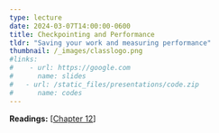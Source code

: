 ```yaml
---
type: lecture
date: 2024-03-07T14:00:00-0600
title: Checkpointing and Performance
tldr: "Saving your work and measuring performance"
thumbnail: /_images/classlogo.png
#links: 
#    - url: https://google.com
#      name: slides
#   - url: /static_files/presentations/code.zip
#      name: codes
---
```

**Readings:** [[Chapter 12](https://learning.oreilly.com/library/view/high-performance-computing/9780124202153/XHTML/B9780124201583000125/B9780124201583000125.xhtml)]